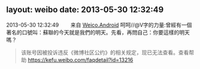 layout: weibo
date: 2013-05-30 12:32:49
---
<meta name="referrer" content="no-referrer" />

2013-05-30 12:32:49  &nbsp;&nbsp;&nbsp;&nbsp;&nbsp;&nbsp; 来自 <a href="http://app.weibo.com/t/feed/l4RWD" rel="nofollow">Weico.Android</a>
呵呵//@V字的力量:曾經有一個著名的口號叫：蘇聯的今天就是我們的明天。先看，再問自己：你要這樣的明天嗎？
>  该账号因被投诉违反《微博社区公约》的相关规定，现已无法查看。查看帮助 https://kefu.weibo.com/faqdetail?id=13216
